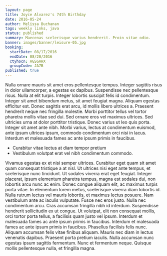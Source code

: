 ```yaml
---
layout: page
title: Joyce Alvarez's 74th Birthday
date: 2016-05-24
author: Melissa Buchanan
tags: weekly links, java
status: published
summary: Maecenas scelerisque varius hendrerit. Proin vitae odio.
banner: images/banner/leisure-05.jpg
booking:
  startDate: 08/17/2016
  endDate: 08/20/2016
  ctyhocn: AGSGAHX
  groupCode: JA7B
published: true
---
```

Nulla ornare mauris sit amet eros pellentesque tempus. Integer sagittis risus in dolor ullamcorper, a egestas ex dapibus. Suspendisse nec pellentesque risus. Nulla at elit turpis. Integer lobortis suscipit felis id condimentum. Integer sit amet bibendum metus, sit amet feugiat magna. Aliquam egestas efficitur est. Donec sagittis erat arcu, id mollis libero ultrices a. Praesent hendrerit neque nec fringilla molestie. Morbi porttitor tellus vel tortor pharetra mollis vitae sed dui. Sed ornare eros vel maximus ultrices. Sed ultricies urna at dolor porttitor tristique. Donec varius ut leo quis porta. Integer sit amet ante nibh. Morbi varius, lectus at condimentum euismod, ante ipsum ultrices ipsum, commodo condimentum orci nisi in lacus. Interdum et malesuada fames ac ante ipsum primis in faucibus.

* Curabitur vitae lectus at diam tempor pretium
* Vestibulum volutpat erat vel nibh condimentum commodo.

Vivamus egestas ex et nisi semper ultrices. Curabitur eget quam sit amet quam consequat tristique a at nisl. Ut ultrices nisi eget ante tempus, et scelerisque nunc tincidunt. Ut sodales viverra erat eget feugiat. Integer placerat, ipsum elementum pharetra tempus, magna est sodales dui, non lobortis arcu nunc ac enim. Donec congue aliquam elit, ac maximus turpis porta vitae. In elementum lorem metus, scelerisque viverra diam lobortis id.
Nulla rutrum lectus vel mauris lobortis, et maximus lectus posuere. Nam vestibulum ante ac iaculis vulputate. Fusce nec eros justo. Nulla nec condimentum arcu. Cras accumsan fringilla nibh id interdum. Suspendisse hendrerit sollicitudin ex ut congue. Ut volutpat, elit non consequat mollis, orci tortor porta tellus, a facilisis quam justo vel ipsum. Interdum et malesuada fames ac ante ipsum primis in faucibus. Interdum et malesuada fames ac ante ipsum primis in faucibus. Phasellus facilisis felis nunc. Aliquam accumsan felis vitae finibus aliquam. Mauris nec diam in lectus venenatis dapibus. Praesent porta pretium iaculis. Nulla accumsan nunc egestas ipsum sagittis fermentum. Nunc et fermentum neque. Quisque mollis pellentesque nulla, et fringilla magna.
